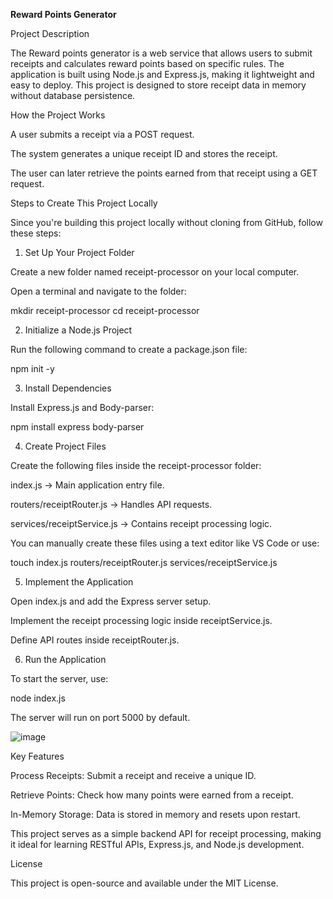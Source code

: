 **Reward Points Generator**

Project Description

The Reward points generator is a web service that allows users to submit receipts and calculates reward points based on specific rules. The application is built using Node.js and Express.js, making it lightweight and easy to deploy. This project is designed to store receipt data in memory without database persistence.

How the Project Works

A user submits a receipt via a POST request.

The system generates a unique receipt ID and stores the receipt.

The user can later retrieve the points earned from that receipt using a GET request.

Steps to Create This Project Locally

Since you're building this project locally without cloning from GitHub, follow these steps:

1. Set Up Your Project Folder

Create a new folder named receipt-processor on your local computer.

Open a terminal and navigate to the folder:

mkdir receipt-processor
cd receipt-processor

2. Initialize a Node.js Project

Run the following command to create a package.json file:

npm init -y

3. Install Dependencies

Install Express.js and Body-parser:

npm install express body-parser

4. Create Project Files

Create the following files inside the receipt-processor folder:

index.js → Main application entry file.

routers/receiptRouter.js → Handles API requests.

services/receiptService.js → Contains receipt processing logic.

You can manually create these files using a text editor like VS Code or use:

touch index.js routers/receiptRouter.js services/receiptService.js

5. Implement the Application

Open index.js and add the Express server setup.

Implement the receipt processing logic inside receiptService.js.

Define API routes inside receiptRouter.js.

6. Run the Application

To start the server, use:

node index.js

The server will run on port 5000 by default.

![image](https://github.com/user-attachments/assets/8743f87c-edef-4303-8af2-5110866dc542)

Key Features

Process Receipts: Submit a receipt and receive a unique ID.

Retrieve Points: Check how many points were earned from a receipt.

In-Memory Storage: Data is stored in memory and resets upon restart.

This project serves as a simple backend API for receipt processing, making it ideal for learning RESTful APIs, Express.js, and Node.js development.

License

This project is open-source and available under the MIT License.

